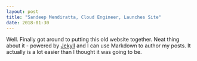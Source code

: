 ```yaml
---
layout: post
title: "Sandeep Mendiratta, Cloud Engineer, Launches Site"
date: 2018-01-30
---
```


Well. Finally got around to putting this old website together. Neat thing about it - powered by [Jekyll](http://jekyllrb.com) and I can use Markdown to author my posts. It actually is a lot easier than I thought it was going to be.
